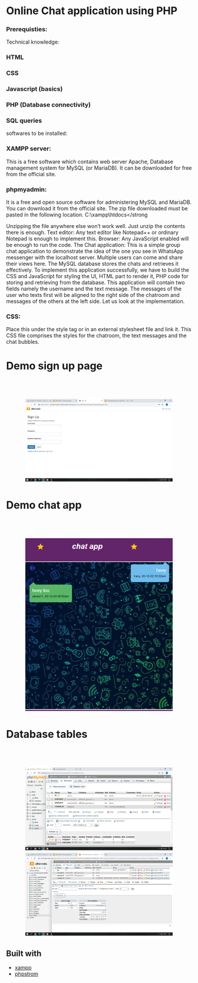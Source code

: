 # Online  Chat application using PHP
### Prerequisties:
Technical knowledge:

### HTML
### CSS
### Javascript (basics)
### PHP (Database connectivity)
### SQL queries

softwares to be installed:

### XAMPP server:
This is a free software which contains web server Apache, Database management system for MySQL (or MariaDB). It can be downloaded for free from the official site.
### phpmyadmin: 
It is a free and open source software for administering MySQL and MariaDB. You can download it from the official site. The zip file downloaded must be pasted in the following location.
C:\xampp\htdocs</strong

Unzipping the file anywhere else won’t work well. Just unzip the contents there is enough.
Text editor: Any text editor like Notepad++ or ordinary Notepad is enough to implement this.
Browser: Any JavaScript enabled will be enough to run the code.
The  Chat application: This is a simple group chat application to demonstrate the idea of the one you see in WhatsApp messenger with the localhost server. Multiple users can come and share their views here. The MySQL database stores the chats and retrieves it effectively. To implement this application successfully, we have to build the CSS and JavaScript for styling the UI, HTML part to render it, PHP code for storing and retrieving from the database. This application will contain two fields namely the username and the text message. The messages of the user who texts first will be aligned to the right side of the chatroom and messages of the others at the left side. Let us look at the implementation.

### CSS: 
Place this under the style tag or in an external stylesheet file and link it. This CSS file comprises the styles for the chatroom, the text messages and the chat bubbles.
# Demo sign up page
<h1 align="center">
  <br>
    <img src="/screenshots/sighup.png" width="400px"</img> 
</h1>

# Demo chat app
<h1 align="center">
  <br>
    <img src="/screenshots/chatapp.png" width="400px"</img> 
</h1>

# Database tables
<h1 align="center">
  <br>
    <img src="/screenshots/table1.png" width="400px"</img> 
    <img src="/screenshots/table2.png" width="400px"</img> 

</h1>


## Built with
- [xampp](https://www.apachefriends.org/)
- [phpstrom](https://www.jetbrains.com/phpstorm/)
